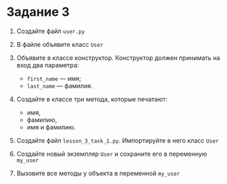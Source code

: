 # Задание 3
1. Создайте файл `user.py`

2. В файле объявите класс `User`

3. Объявите в классе конструктор.
Конструктор должен принимать на вход два параметра:

   - `first_name` — имя;
   - `last_name` — фамилия.

4. Создайте в классе три метода, которые печатают:
   - имя,
   - фамилию,
   - имя и фамилию.

5. Создайте файл `lesson_3_task_1.py`. Импортируйте в него класс `User`

6. Создайте новый экземпляр `User` и сохраните его в переменную `my_user`

7. Вызовите все методы у объекта в переменной `my_user`
